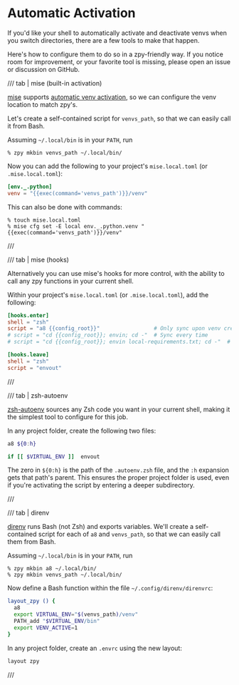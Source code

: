 # Automatic Activation

If you'd like your shell to automatically activate and deactivate venvs
when you switch directories, there are a few tools to make that happen.

Here's how to configure them to do so in a zpy-friendly way.
If you notice room for improvement, or your favorite tool is missing,
please open an issue or discussion on GitHub.

/// tab | mise (built-in activation)

[mise](https://mise.jdx.dev/) supports
[automatic venv activation](https://mise.jdx.dev/lang/python.html#automatic-virtualenv-activation),
so we can configure the venv location to match zpy's.

Let's create a self-contained script for `venvs_path`,
so that we can easily call it from Bash.

Assuming `~/.local/bin` is in your `PATH`, run

```console
% zpy mkbin venvs_path ~/.local/bin/
```

Now you can add the following to your project's `mise.local.toml` (or `.mise.local.toml`):

```toml {title="mise.local.toml"}
[env._.python]
venv = "{{exec(command='venvs_path')}}/venv"
```

This can also be done with commands:

```console
% touch mise.local.toml
% mise cfg set -E local env._.python.venv "{{exec(command='venvs_path')}}/venv"
```

///

/// tab | mise (hooks)

Alternatively you can use mise's hooks for more control,
with the ability to call any zpy functions in your current shell.

Within your project's `mise.local.toml` (or `.mise.local.toml`), add the following:

```toml {title="mise.local.toml"}
[hooks.enter]
shell = "zsh"
script = "a8 {{config_root}}"                 # Only sync upon venv creation
# script = "cd {{config_root}}; envin; cd -"  # Sync every time
# script = "cd {{config_root}}; envin local-requirements.txt; cd -"  # Sync to specific lockfile

[hooks.leave]
shell = "zsh"
script = "envout"
```

///

/// tab | zsh-autoenv

[zsh-autoenv](https://github.com/Tarrasch/zsh-autoenv)
sources any Zsh code you want in your current shell,
making it the simplest tool to configure for this job.

In any project folder, create the following two files:

```zsh {title=".autoenv.zsh"}
a8 ${0:h}
```

```zsh {title=".autoenv_leave.zsh"}
if [[ $VIRTUAL_ENV ]]  envout
```

The zero in `${0:h}` is the path of the `.autoenv.zsh` file,
and the `:h` expansion gets that path's parent.
This ensures the proper project folder is used,
even if you're activating the script by entering a deeper subdirectory.

///

/// tab | direnv

[direnv](https://github.com/direnv/direnv/)
runs Bash (not Zsh) and exports variables.
We'll create a self-contained script for each of `a8` and `venvs_path`,
so that we can easily call them from Bash.

Assuming `~/.local/bin` is in your `PATH`, run

```console
% zpy mkbin a8 ~/.local/bin/
% zpy mkbin venvs_path ~/.local/bin/
```

Now define a Bash function within the file `~/.config/direnv/direnvrc`:

```bash {title="direnvrc"}
layout_zpy () {
  a8
  export VIRTUAL_ENV="$(venvs_path)/venv"
  PATH_add "$VIRTUAL_ENV/bin"
  export VENV_ACTIVE=1
}
```

In any project folder, create an `.envrc` using the new layout:

```bash {title=".envrc"}
layout zpy
```

///
